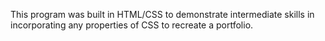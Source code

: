 This program was built in HTML/CSS to demonstrate intermediate skills in incorporating any properties of CSS to recreate a portfolio.
